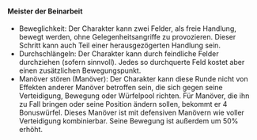 #### Meister der Beinarbeit

* Beweglichkeit: Der Charakter kann zwei Felder, als freie Handlung, bewegt werden, ohne Gelegenheitsangriffe zu
provozieren. Dieser Schritt kann auch Teil einer herausgezögerten Handlung sein.
* Durchschlängeln: Der Charakter kann durch feindliche Felder durchziehen (sofern sinnvoll). Jedes so durchquerte Feld
kostet aber einen zusätzlichen Bewegungspunkt.
* Manöver stören (Manöver): Der Charakter kann diese Runde nicht von Effekten anderer Manöver betroffen sein, die sich
gegen seine Verteidigung, Bewegung oder Würfelpool richten. Für Manöver, die ihn zu Fall bringen oder seine Position
ändern sollen, bekommt er 4 Bonuswürfel. Dieses Manöver ist mit defensiven Manövern wie voller Verteidigung kombinierbar.
Seine Bewegung ist außerdem um 50% erhöht.
